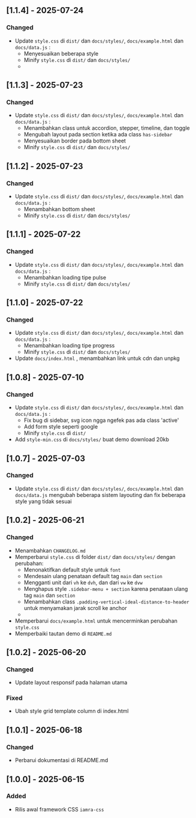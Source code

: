## [1.1.4] - 2025-07-24
### Changed
- Update `style.css` di `dist/` dan `docs/styles/`, `docs/example.html` dan `docs/data.js` :
  - Menyesuaikan beberapa style
  - Minify `style.css` di `dist/` dan `docs/styles/`
  - 
## [1.1.3] - 2025-07-23
### Changed
- Update `style.css` di `dist/` dan `docs/styles/`, `docs/example.html` dan `docs/data.js` :
  - Menambahkan class untuk accordion, stepper, timeline, dan toggle
  - Mengubah layout pada section ketika ada class `has-sidebar`
  - Menyesuaikan border pada bottom sheet
  - Minify `style.css` di `dist/` dan `docs/styles/`

## [1.1.2] - 2025-07-23
### Changed
- Update `style.css` di `dist/` dan `docs/styles/`, `docs/example.html` dan `docs/data.js` :
  - Menambahkan bottom sheet
  - Minify `style.css` di `dist/` dan `docs/styles/`
  
## [1.1.1] - 2025-07-22
### Changed
- Update `style.css` di `dist/` dan `docs/styles/`, `docs/example.html` dan `docs/data.js` :
  - Menambahkan loading tipe pulse
  - Minify `style.css` di `dist/` dan `docs/styles/`

## [1.1.0] - 2025-07-22
### Changed
- Update `style.css` di `dist/` dan `docs/styles/`, `docs/example.html` dan `docs/data.js` :
  - Menambahkan loading tipe progress
  - Minify `style.css` di `dist/` dan `docs/styles/`
- Update `docs/index.html` , menambahkan link untuk cdn dan unpkg

## [1.0.8] - 2025-07-10
### Changed
- Update `style.css` di `dist/` dan `docs/styles/`, `docs/example.html` dan `docs/data.js` :
  - Fix bug di sidebar, svg icon ngga ngefek pas ada class 'active'
  - Add form style seperti google
  - Minify `style.css` di `dist/`
- Add `style-min.css` di `docs/styles/` buat demo download 20kb

## [1.0.7] - 2025-07-03
### Changed
- Update `style.css` di `dist/` dan `docs/styles/`, `docs/example.html` dan `docs/data.js` mengubah beberapa sistem layouting dan fix beberapa style yang tidak sesuai

## [1.0.2] - 2025-06-21
### Changed
- Menambahkan `CHANGELOG.md`
- Memperbarui `style.css` di folder `dist/` dan `docs/styles/` dengan perubahan:
    - Menonaktifkan default style untuk `font`
    - Mendesain ulang penataan default tag `main` dan `section`
    - Mengganti unit dari `vh` ke `dvh`, dan dari `vw` ke `dvw`
    - Menghapus style `.sidebar-menu + section` karena penataan ulang tag `main` dan `section`
    - Menambahkan class `.padding-vertical-ideal-distance-to-header` untuk menyamakan jarak scroll ke anchor
    - 
- Memperbarui `docs/example.html` untuk mencerminkan perubahan `style.css`
- Memperbaiki tautan demo di `README.md`

## [1.0.2] - 2025-06-20
### Changed
- Update layout responsif pada halaman utama

### Fixed
- Ubah style grid template column di index.html

## [1.0.1] - 2025-06-18
### Changed
- Perbarui dokumentasi di README.md

## [1.0.0] - 2025-06-15
### Added
- Rilis awal framework CSS `iamra-css`
